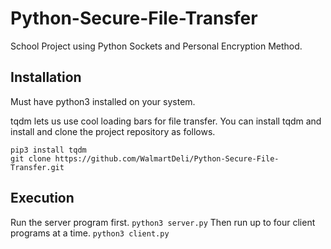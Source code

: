 # Python-Secure-File-Transfer
School Project using Python Sockets and Personal Encryption Method.


## Installation
Must have python3 installed on your system.

tqdm lets us use cool loading bars for file transfer.
You can install tqdm and install and clone the project repository as follows.
```
pip3 install tqdm
git clone https://github.com/WalmartDeli/Python-Secure-File-Transfer.git
```

## Execution
Run the server program first.
`python3 server.py`
Then run up to four client programs at a time.
`python3 client.py`